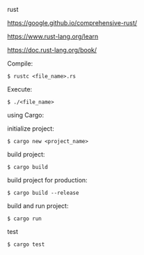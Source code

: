 rust

https://google.github.io/comprehensive-rust/

https://www.rust-lang.org/learn

https://doc.rust-lang.org/book/

Compile:

```
$ rustc <file_name>.rs
```

Execute:

```
$ ./<file_name>
```

using Cargo:

initialize project:

```
$ cargo new <project_name>
```

build project:

```
$ cargo build
```

build project for production:

```
$ cargo build --release
```

build and run project:

```
$ cargo run
```

test

```
$ cargo test
```
